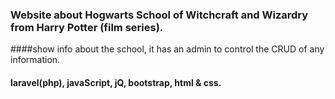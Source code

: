 ### Website about Hogwarts School of Witchcraft and Wizardry from Harry Potter (film series).
####show info about the school, it has an admin to control the CRUD of any information.
#### laravel(php), javaScript, jQ, bootstrap, html & css.
